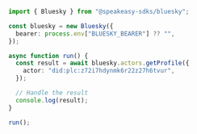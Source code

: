 <!-- Start SDK Example Usage [usage] -->
```typescript
import { Bluesky } from "@speakeasy-sdks/bluesky";

const bluesky = new Bluesky({
  bearer: process.env["BLUESKY_BEARER"] ?? "",
});

async function run() {
  const result = await bluesky.actors.getProfile({
    actor: "did:plc:z72i7hdynmk6r22z27h6tvur",
  });

  // Handle the result
  console.log(result);
}

run();

```
<!-- End SDK Example Usage [usage] -->